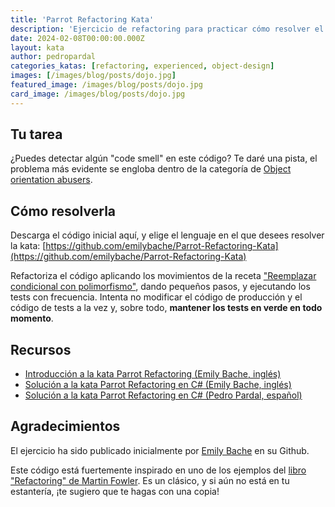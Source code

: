 ```yaml
---
title: 'Parrot Refactoring Kata'
description: 'Ejercicio de refactoring para practicar cómo resolver el abuso de condicionales usando polimorfismo.'
date: 2024-02-08T00:00:00.000Z
layout: kata
author: pedropardal
categories_katas: [refactoring, experienced, object-design]
images: [/images/blog/posts/dojo.jpg]
featured_image: /images/blog/posts/dojo.jpg
card_image: /images/blog/posts/dojo.jpg
---
```


## Tu tarea

¿Puedes detectar algún "code smell" en este código? Te daré una pista, el problema más evidente se engloba dentro de la categoría de [Object orientation abusers](https://refactoring.guru/es/refactoring/smells/oo-abusers).

## Cómo resolverla

Descarga el código inicial aquí, y elige el lenguaje en el que desees resolver la kata: [https://github.com/emilybache/Parrot-Refactoring-Kata](https://github.com/emilybache/Parrot-Refactoring-Kata)

Refactoriza el código aplicando los movimientos de la receta ["Reemplazar condicional con polimorfismo"](https://refactoring.guru/es/replace-conditional-with-polymorphism), dando pequeños pasos, y ejecutando los tests con frecuencia. Intenta no modificar el código de producción y el código de tests a la vez y, sobre todo, **mantener los tests en verde en todo momento**.

## Recursos

- [Introducción a la kata Parrot Refactoring (Emily Bache, inglés)](https://www.youtube.com/watch?v=UxNEHKg_2eA&ab_channel=EmilyBache)
- [Solución a la kata Parrot Refactoring en C# (Emily Bache, inglés)](https://www.youtube.com/watch?v=IvFX8Ivit1k&ab_channel=EmilyBache)
- [Solución a la kata Parrot Refactoring en C# (Pedro Pardal, español)](https://www.youtube.com/watch?v=nXJxkyy1Q-A&t=2s&ab_channel=PedroPardal)

## Agradecimientos

El ejercicio ha sido publicado inicialmente por [Emily Bache](https://github.com/emilybache/Parrot-Refactoring-Kata) en su Github.

Este código está fuertemente inspirado en uno de los ejemplos del [libro "Refactoring" de Martin Fowler](https://www.amazon.com/Refactoring-Improving-Existing-Addison-Wesley-Signature/dp/0134757599). Es un clásico, y si aún no está en tu estantería, ¡te sugiero que te hagas con una copia!
